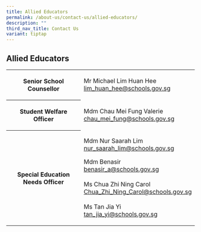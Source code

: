 ```yaml
---
title: Allied Educators
permalink: /about-us/contact-us/allied-educators/
description: ""
third_nav_title: Contact Us
variant: tiptap
---
```

<h2><strong>Allied Educators</strong></h2><table><tbody><tr><th rowspan="1" colspan="1"><p>Senior School Counsellor</p></th><td rowspan="1" colspan="1"><p>Mr Michael Lim Huan Hee<br><a href="mailto:lim_huan_hee@schools.gov.sg" rel="noopener noreferrer" target="_blank">lim_huan_hee@schools.gov.sg</a></p></td></tr><tr><th rowspan="1" colspan="1"><p>Student Welfare Officer</p></th><td rowspan="1" colspan="1"><p>Mdm Chau Mei Fung Valerie<br><a href="mailto:chau_mei_fung@schools.gov.sg" rel="noopener noreferrer nofollow" target="_blank">chau_mei_fung@schools.gov.sg</a></p></td></tr><tr><th rowspan="1" colspan="1"><p>Special Education Needs Officer</p></th><td rowspan="1" colspan="1"><p>Mdm Nur Saarah Lim<br><a href="mailto:nur_saarah_lim@schools.gov.sg" rel="noopener noreferrer" target="_blank">nur_saarah_lim@schools.gov.sg</a></p><p>Mdm Benasir<br><a href="mailto:benasir_a@schools.gov.sg" rel="noopener noreferrer" target="_blank">benasir_a@schools.gov.sg</a><br><br>Ms Chua Zhi Ning Carol<br><a href="mailto:Chua_Zhi_Ning_Carol@schools.gov.sg" rel="noopener noreferrer" target="_blank">Chua_Zhi_Ning_Carol@schools.gov.sg</a> <br><br>Ms Tan Jia Yi<br><a href="mailto:tan_jia_yi@schools.gov.sg" rel="noopener noreferrer" target="_blank">tan_jia_yi@schools.gov.sg</a><br></p></td></tr></tbody></table><p><br></p>